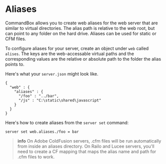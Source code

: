 # Aliases

CommandBox allows you to create web aliases for the web server that are similar to virtual directories.  The alias path is relative to the web root, but can point to any folder on the hard drive.  Aliases can be used for static or CFM files.  

To configure aliases for your server, create an object under `web` called `alises`. The keys are the web-accessable virtual paths and the corresponding values are the relative or absolute path to the folder the alias points to.

Here's what your `server.json` might look like.
```
{
  "web" : {
    "aliases" : {
      "/foo" : "../bar",
      "/js" : "C:\static\shared\javascript"
    }
  }
}
```

Here's how to create aliases from the `server set` command:
```
server set web.aliases./foo = bar
```

> **info** On Adobe ColdFusion servers, .cfm files will be run automatically from inside an aliases directory.  On Railo and Lucee servers, you'll need to create a CF mapping that maps the alias name and path for .cfm files to work.

